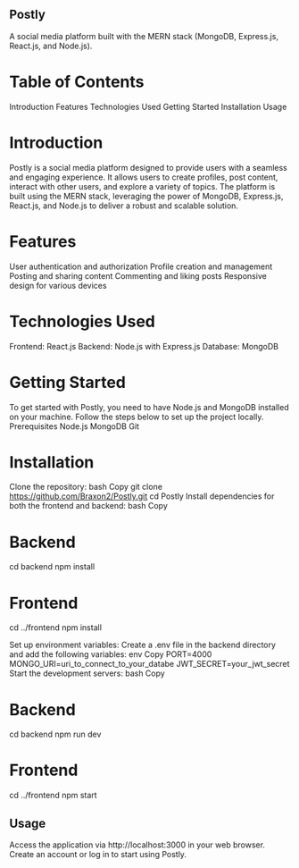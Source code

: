 ## Postly
A social media platform built with the MERN stack (MongoDB, Express.js, React.js, and Node.js).

# Table of Contents
Introduction
Features
Technologies Used
Getting Started
Installation
Usage



# Introduction
Postly is a social media platform designed to provide users with a seamless and engaging experience. It allows users to create profiles, post content, interact with other users, and explore a variety of topics. The platform is built using the MERN stack, leveraging the power of MongoDB, Express.js, React.js, and Node.js to deliver a robust and scalable solution.

# Features
User authentication and authorization
Profile creation and management
Posting and sharing content
Commenting and liking posts
Responsive design for various devices

# Technologies Used
Frontend: React.js
Backend: Node.js with Express.js
Database: MongoDB

# Getting Started
To get started with Postly, you need to have Node.js and MongoDB installed on your machine. Follow the steps below to set up the project locally.
Prerequisites
Node.js
MongoDB
Git

# Installation
Clone the repository:
bash
Copy
git clone https://github.com/Braxon2/Postly.git
cd Postly
Install dependencies for both the frontend and backend:
bash
Copy

# Backend
cd backend
npm install

# Frontend
cd ../frontend
npm install

Set up environment variables:
Create a .env file in the backend directory and add the following variables:
env
Copy
PORT=4000
MONGO_URI=uri_to_connect_to_your_databe
JWT_SECRET=your_jwt_secret
Start the development servers:
bash
Copy
# Backend
cd backend
npm run dev

# Frontend
cd ../frontend
npm start
## Usage
Access the application via http://localhost:3000 in your web browser.
Create an account or log in to start using Postly.
